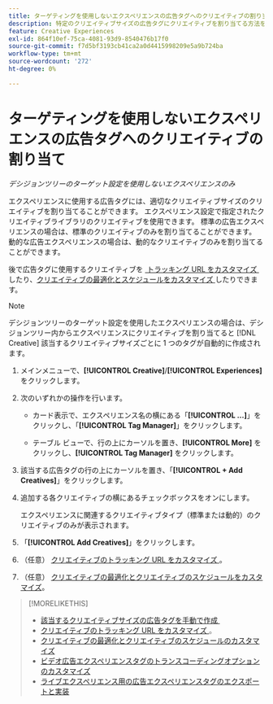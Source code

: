```yaml
---
title: ターゲティングを使用しないエクスペリエンスの広告タグへのクリエイティブの割り当て
description: 特定のクリエイティブサイズの広告タグにクリエイティブを割り当てる方法を説明します。
feature: Creative Experiences
exl-id: 864f10ef-75ca-4081-93d9-8540476b17f0
source-git-commit: f7d5bf3193cb41ca2a0d4415998209e5a9b724ba
workflow-type: tm+mt
source-wordcount: '272'
ht-degree: 0%

---
```


# ターゲティングを使用しないエクスペリエンスの広告タグへのクリエイティブの割り当て

*デシジョンツリーのターゲット設定を使用しないエクスペリエンスのみ*

エクスペリエンスに使用する広告タグには、適切なクリエイティブサイズのクリエイティブを割り当てることができます。 エクスペリエンス設定で指定されたクリエイティブライブラリのクリエイティブを使用できます。 標準の広告エクスペリエンスの場合は、標準のクリエイティブのみを割り当てることができます。 動的な広告エクスペリエンスの場合は、動的なクリエイティブのみを割り当てることができます。<!-- Clarify what this does. It adds the image to the experience, but how does optimization work with multiple ad tags? -->

後で広告タグに使用するクリエイティブを [&#x200B; トラッキング URL をカスタマイズ &#x200B;](experience-tracking-urls-no-targeting.md) したり、[&#x200B; クリエイティブの最適化とスケジュールをカスタマイズ &#x200B;](experience-optimization-scheduling-no-targeting.md) したりできます。

>[!NOTE]
>
>デシジョンツリーのターゲット設定を使用したエクスペリエンスの場合は、デシジョンツリー内からエクスペリエンスにクリエイティブを割り当てると [!DNL Creative] 該当するクリエイティブサイズごとに 1 つのタグが自動的に作成されます。

1. メインメニューで、**[!UICONTROL Creative]**/**[!UICONTROL Experiences]** をクリックします。

1. 次のいずれかの操作を行います。

   * カード表示で、エクスペリエンス名の横にある「**[!UICONTROL ...]**」をクリックし、「**[!UICONTROL Tag Manager]**」をクリックします。

   * テーブル ビューで、行の上にカーソルを置き、**[!UICONTROL More]** をクリックし、**[!UICONTROL Tag Manager]** をクリックします。

1. 該当する広告タグの行の上にカーソルを置き、「**[!UICONTROL + Add Creatives]**」をクリックします。<!-- Tag Manager has only a list view, but no card view, as of 2/2. -->

1. 追加する各クリエイティブの横にあるチェックボックスをオンにします。

   エクスペリエンスに関連するクリエイティブタイプ（標準または動的）のクリエイティブのみが表示されます。

1. 「**[!UICONTROL Add Creatives]**」をクリックします。

1. （任意） [&#x200B; クリエイティブのトラッキング URL をカスタマイズ &#x200B;](experience-tracking-urls-no-targeting.md)。

1. （任意） [&#x200B; クリエイティブの最適化とクリエイティブのスケジュールをカスタマイズ &#x200B;](experience-optimization-scheduling-no-targeting.md)。

>[!MORELIKETHIS]
>* [&#x200B; 該当するクリエイティブサイズの広告タグを手動で作成 &#x200B;](experience-tag-create-manually.md)
>* [&#x200B; クリエイティブのトラッキング URL をカスタマイズ &#x200B;](experience-tracking-urls-no-targeting.md)。
>* [&#x200B; クリエイティブの最適化とクリエイティブのスケジュールのカスタマイズ &#x200B;](experience-optimization-scheduling-no-targeting.md)
>* [&#x200B; ビデオ広告エクスペリエンスタグのトランスコーディングオプションのカスタマイズ &#x200B;](experience-tag-video-transcoding.md)
>* [&#x200B; ライブエクスペリエンス用の広告エクスペリエンスタグのエクスポートと実装 &#x200B;](experience-tag-export.md)
